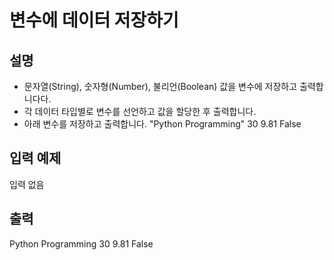 # 변수에 데이터 저장하기

## 설명
- 문자열(String), 숫자형(Number), 불리언(Boolean) 값을 변수에 저장하고 출력합니다다.
- 각 데이터 타입별로 변수를 선언하고 값을 할당한 후 출력합니다.
- 아래 변수를 저장하고 출력합니다.
"Python Programming"
30
9.81
False

## 입력 예제
입력 없음

## 출력
Python Programming
30
9.81
False
